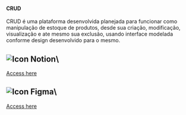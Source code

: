 #### CRUD
CRUD é uma plataforma desenvolvida planejada para funcionar como manipulação de estoque de produtos, desde sua criação, modificação, visualização e ate mesmo sua exclusão, usando interface modelada conforme design desenvolvido para o mesmo.

![Icon Notion](https://img.shields.io/badge/Notion-000000?style=for-the-badge&logo=notion&logoColor=white)\
---
[Access here](https://www.google.coms)


![Icon Figma](https://img.shields.io/badge/Figma-000000?style=for-the-badge&logo=figma&logoColor=white)\
---
[Access here](https://www.google.coms)